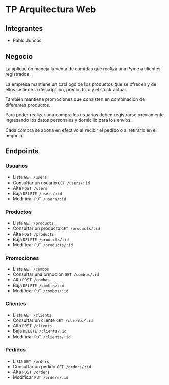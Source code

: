 # TP Arquitectura Web

Integrantes
-----------
* Pablo Juncos

Negocio
-------
La aplicación maneja la venta de comidas que realiza una Pyme a clientes registrados.

La empresa mantiene un catálogo de los productos que se ofrecen y de ellos se tiene 
la descripción, precio, foto y el stock actual.

También mantiene promociones que consisten en combinación de diferentes productos.

Para poder realizar una compra los usuarios deben registrarse previamente ingresando los datos
personales y domicilio para los envíos.

Cada compra se abona en efectivo al recibir el pedido o al retirarlo en el negocio.

Endpoints
---------

### Usuarios
* Lista `GET /users`
* Consultar un usuario `GET /users/:id`
* Alta `POST /users`
* Baja `DELETE /users/:id`
* Modificar `PUT /users/:id`

### Productos
* Lista `GET /products`
* Consultar un producto `GET /products/:id`
* Alta `POST /products`
* Baja `DELETE /products/:id`
* Modificar `PUT /products/:id`

### Promociones
* Lista `GET /combos`
* Consultar una prmoción `GET /combos/:id`
* Alta `POST /combos`
* Baja `DELETE /combos/:id`
* Modificar `PUT /combos/:id`

### Clientes
* Lista `GET /clients`
* Consultar un cliente `GET /clients/:id`
* Alta `POST /clients`
* Baja `DELETE /clients/:id`
* Modificar `PUT /clients/:id`

### Pedidos
* Lista `GET /orders`
* Consultar un pedido `GET /orders/:id`
* Alta `POST /orders`
* Modificar `PUT /orders/:id`
